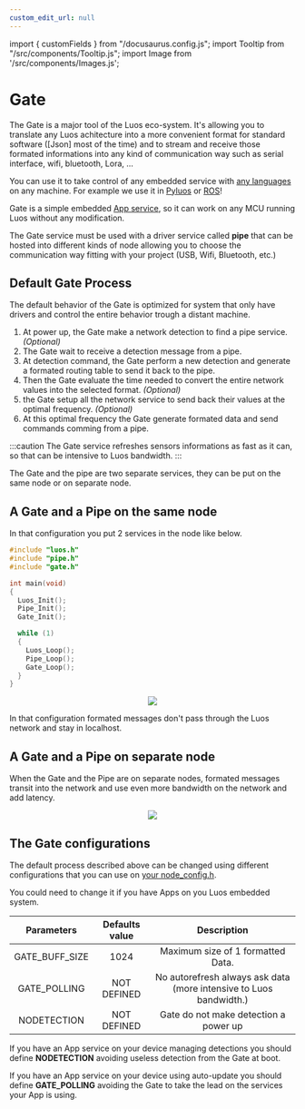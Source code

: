```yaml
---
custom_edit_url: null
---
```


import { customFields } from "/docusaurus.config.js";
import Tooltip from "/src/components/Tooltip.js";
import Image from '/src/components/Images.js';

# Gate

The Gate is a major tool of the Luos eco-system. It's allowing you to translate any Luos achitecture into a more convenient format for standard software ([Json] most of the time) and to stream and receive those formated informations into any kind of communication way such as serial interface, wifi, bluetooth, Lora, ...

You can use it to take control of any embedded service with [any languages](/docs/api/list) on any machine. For example we use it in [Pyluos](/docs/tools/pyluos) or [ROS](/docs/tools/ros)!

Gate is a simple embedded [App service](../luos-technology/services/service-api#apps-guidelines), so it can work on any MCU running Luos without any modification.

The Gate service must be used with a driver service called **pipe** that can be hosted into different kinds of <Tooltip def={customFields.node_def}>node</Tooltip> allowing you to choose the communication way fitting with your project (USB, Wifi, Bluetooth, etc.)

## Default Gate Process

The default behavior of the Gate is optimized for system that only have drivers and control the entire behavior trough a distant machine.

1.  At power up, the Gate make a network detection to find a pipe service. _(Optional)_
2.  The Gate wait to receive a detection message from a pipe.
3.  At detection command, the Gate perform a new detection and generate a formated routing table to send it back to the pipe.
4.  Then the Gate evaluate the time needed to convert the entire network values into the selected format. _(Optional)_
5.  the Gate setup all the network service to send back their values at the optimal frequency. _(Optional)_
6.  At this optimal frequency the Gate generate formated data and send commands comming from a pipe.

:::caution
The Gate service refreshes sensors informations as fast as it can, so that can be intensive to Luos bandwidth.
:::

The Gate and the pipe are two separate services, they can be put on the same node or on separate node.

## A Gate and a Pipe on the same node

In that configuration you put 2 services in the node like below.

```c
#include "luos.h"
#include "pipe.h"
#include "gate.h"

int main(void)
{
  Luos_Init();
  Pipe_Init();
  Gate_Init();

  while (1)
  {
    Luos_Loop();
    Pipe_Loop();
    Gate_Loop();
  }
}
```

<div align="center">
    <Image src="/img/gate_pipe.svg" darkSrc="/img/gate_pipe_dark.svg"/>
</div>

In that configuration formated messages don't pass through the Luos network and stay in localhost.

## A Gate and a Pipe on separate node

When the Gate and the Pipe are on separate nodes, formated messages transit into the network and use even more bandwidth on the network and add latency.

<div align="center">
    <Image src="/img/gate_pipe_separate.svg" darkSrc="/img/gate_pipe_separate-dark.svg"/>
</div>

## The Gate configurations

The default process described above can be changed using different configurations that you can use on [your node_config.h](/docs/luos-technology/basics/orga#configuration).

You could need to change it if you have Apps on you Luos embedded system.

|   Parameters   | Defaults value |                            Description                             |
| :------------: | :------------: | :----------------------------------------------------------------: |
| GATE_BUFF_SIZE |      1024      |                 Maximum size of 1 formatted Data.                  |
|  GATE_POLLING  |  NOT DEFINED   | No autorefresh always ask data (more intensive to Luos bandwidth.) |
|  NODETECTION   |  NOT DEFINED   |               Gate do not make detection a power up                |

If you have an App service on your device managing detections you should define **NODETECTION** avoiding useless detection from the Gate at boot.

If you have an App service on your device using auto-update you should define **GATE_POLLING** avoiding the Gate to take the lead on the services your App is using.
